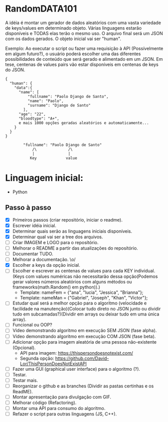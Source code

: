 # RandomDATA101
A idéia é montar um gerador de dados aleatórios com uma vasta variedade de keys/values em determinado objeto. Várias linguagens estarão disponíveis e TODAS elas terão o mesmo uso. O arquivo final será um JSON com os dados gerados. O objeto inicial vai ser "human".

Exemplo: Ao executar o script ou fazer uma requisição à API (Possívelmente em algum futuro?), o usuário poderá escolher uma das diferentes possibilidades de conteúdo que será gerado e alimentado em um JSON. Em tese, centenas de values pairs vão estar disponíveis em centenas de keys do JSON.
```
{
  "human": {
    "data":{ 
      "name": [
          "fullname": "Paolo Django de Santo",
          "name": "Paolo",
          "surname": "Django de Santo"
        ],
      "age": "22",
      "bloodtype": "A+",
      e mais 1000 opções geradas aleatórios e automaticamente...
    }
  }
}

        "fullname": "Paolo Django de Santo"
            /\              /\
            |               |
           Key             value

```


# Linguagem inicial:
- Python

## Passo à passo
- [X] Primeiros passos (criar repositório, iniciar o readme).
- [X] Escrever idéia inicial.
- [X] Determinar quais serão as linguagens iniciais disponíveis.
- [X] Determinar qual vai ser a tree dos arquivos.
- [ ] Criar IMAGEM e LOGO para o reposítório.
- [ ] Melhorar o README a partir das atualizações do reposítório.
- [ ] Documentar TUDO.
- [ ] Melhorar a documentação. \o/
- [X] Escolher a keys da opção inicial.
- [ ] Escolher e escrever as centenas de values para cada KEY individual. (Keys com values numéricas não necessitarão dessa opção(Podemos gerar valores números aleatórios com alguns métodos ou frameworks(math.Random() em python)).)
    * Template: nameFem = {"ana", "lucia", "Jessica", "Brianna"};
    * Template: nameMan = {"Gabriel", "Joseph", "Khan", "Victor"};
- [ ] Estudar qual será a melhor opção para o algoritmo (velocidade e facilidade na manutenção)(Colocar tudo direto no JSON junto ou dividir tudo em subcamadas?)(Dividir em arrays ou deixar tudo em uma única array).
- [ ] Funcional ou OOP?
- [ ] Vídeo demonstrando algoritmo em execução SEM JSON (fase alpha).
- [ ] Vídeo demonstrando algoritmo em execução COM JSON (fase beta).
- [ ] Adicionar opção para imagem aleatória de uma pessoa não-existente (Opcional).
    * API para imagem: https://thispersondoesnotexist.com/
    * Segunda opção: https://github.com/David-Lor/ThisPersonDoesNotExistAPI
- [ ] Fazer uma GUI (graphical user interface) para o algoritmo (?).
- [ ] Testar.
- [ ] Testar mais.
- [ ] Reorganizar o github e as branches (Dividir as pastas certinhas e os ReadME).
- [ ] Montar apresentação para divulgação com GIF.
- [ ] Melhorar código (Refactoring).
- [ ] Montar uma API para consumo do algoritmo.
- [ ] Refazer o script para outras linguagens (JS, C++).
